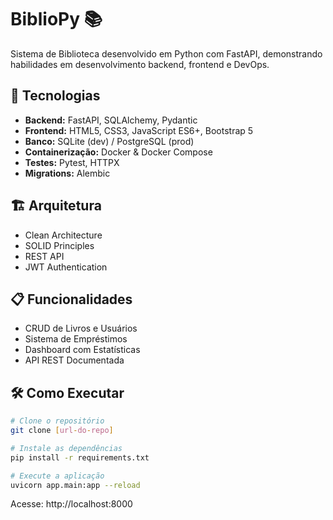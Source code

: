 # BiblioPy 📚

Sistema de Biblioteca desenvolvido em Python com FastAPI, demonstrando habilidades em desenvolvimento backend, frontend e DevOps.

## 🚀 Tecnologias

- **Backend:** FastAPI, SQLAlchemy, Pydantic
- **Frontend:** HTML5, CSS3, JavaScript ES6+, Bootstrap 5
- **Banco:** SQLite (dev) / PostgreSQL (prod)
- **Containerização:** Docker & Docker Compose
- **Testes:** Pytest, HTTPX
- **Migrations:** Alembic

## 🏗️ Arquitetura

- Clean Architecture
- SOLID Principles
- REST API
- JWT Authentication

## 📋 Funcionalidades

- CRUD de Livros e Usuários
- Sistema de Empréstimos
- Dashboard com Estatísticas
- API REST Documentada

## 🛠️ Como Executar

```bash
# Clone o repositório
git clone [url-do-repo]

# Instale as dependências
pip install -r requirements.txt

# Execute a aplicação
uvicorn app.main:app --reload
```

Acesse: http://localhost:8000
